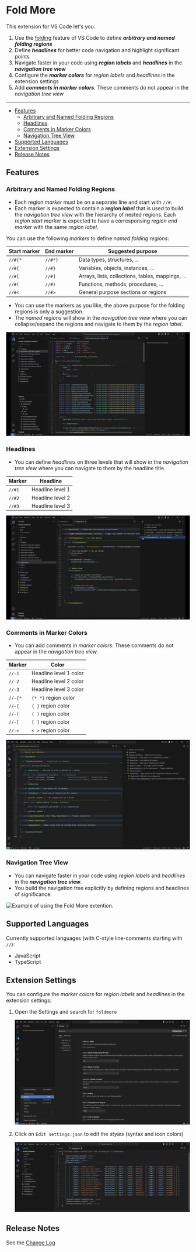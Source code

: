 # Fold More

This extension for VS Code let's you:

1. Use the [folding](https://code.visualstudio.com/docs/editor/codebasics#_folding) feature of VS Code to define **_arbitrary and named folding regions_**
1. Define **_headlines_** for better code navigation and highlight significant points
1. Navigate faster in your code using **_region labels_** and **_headlines_** in the **_navigation tree view_**
1. Configure the **_marker colors_** for _region labels_ and _headlines_ in the extension settings
1. Add **_comments in marker colors_**. These comments do not appear in the _navigation tree view_

---

- [Features](#features)
  - [Arbitrary and Named Folding Regions](#arbitrary-and-named-folding-regions)
  - [Headlines](#headlines)
  - [Comments in Marker Colors](#comments-in-marker-colors)
  - [Navigation Tree View](#navigation-tree-view)
- [Supported Languages](#supported-languages)
- [Extension Settings](#extension-settings)
- [Release Notes](#release-notes)

## Features

### Arbitrary and Named Folding Regions

- Each region _marker_ must be on a separate line and start with `//#`.
- Each marker is expected to contain a **_region label_** that is used to build the _navigation tree view_ with the hierarchy of nested regions. Each _region start marker_ is expected to have a corresponsing _region end marker_ with the same _region label_.

You can use the following _markers_ to define _named folding regions_:

| Start marker | End marker | Suggested purpose                                 |
| ------------ | ---------- | ------------------------------------------------- |
| `//#{*`      | `//#*}`    | Data types, structures, ...                       |
| `//#{`       | `//#}`     | Variables, objects, instances, ...                |
| `//#[`       | `//#]`     | Arrays, lists, collections, tables, mappings, ... |
| `//#(`       | `//#)`     | Functions, methods, procedures, ...               |
| `//#<`       | `//#>`     | General purpose sections or regions               |

- You can use the markers as you like, the above purpose for the folding regions is only a suggestion.
- The _named regions_ will show in the _navigation tree view_ where you can collapse/expand the regions and navigate to them by the _region label_.

![Example of using the Fold More extention.](docs/document-decorator-styles.gif)

### Headlines

- You can define _headlines_ on three levels that will show in the _navigation tree view_ where you can navigate to them by the headline title.

| Marker | Headline         |
| -------| ---------------- |
| `//#1` | Headline level 1 |
| `//#2` | Headline level 2 |
| `//#3` | Headline level 3 |

![Example of using the Fold More extention.](docs/extension.gif)

### Comments in Marker Colors

- You can add comments in _marker colors_. These comments do not appear in the _navigation tree view_.

| Marker  | Color                  |
| ------- | ---------------------- |
| `//-1`  | Headline level 1 color |
| `//-2`  | Headline level 2 color |
| `//-3`  | Headline level 3 color |
| `//-{*` | `{* *}`   region color |
| `//-{`  | `{ }`     region color |
| `//-(`  | `( )`     region color |
| `//-[`  | `[ ]`     region color |
| `//-<`  | `< >`     region color |

![Example of using the Fold More extention.](docs/document-treeview-icons.png)

### Navigation Tree View

- You can navigate faster in your code using _region labels_ and _headlines_ in the **_navigation tree view_**.
- You build the navigation tree explicitly by defining regions and headlines of significance.

![Example of using the Fold More extention.](docs/document-treeview-icons.gif)

## Supported Languages

Currently supported languages (with C-style line-comments starting with `//`):

- JavaScript
- TypeScript

## Extension Settings

You can configure the _marker colors_ for _region labels_ and _headlines_ in the extension settings:

1. Open the Settings and search for `foldmore`

   ![VS Code Settings for FoldMore Extension](docs/vscode-settings-foldmore.png)

2. Click on `Edit settings.json` to edit the _styles_ (syntax and icon colors)

   ![VS Code Settings for FoldMore Extension](docs/foldmore-settings-json.png)

## Release Notes

See the [Change Log](CHANGELOG.md)
